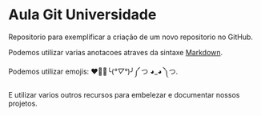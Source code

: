 # Aula Git Universidade

Repositorio para exemplificar a criação de um novo repositorio no GitHub.

Podemos utilizar varias anotacoes atraves da sintaxe [Markdown](https://www.markdownguide.org/](https://www.markdownguide.org/basic-syntax/)).

Podemos utilizar emojis: ❤🐱‍👤╰(*°▽°*)╯༼ つ ◕_◕ ༽つ.

E utilizar varios outros recursos para embelezar e documentar nossos projetos.
